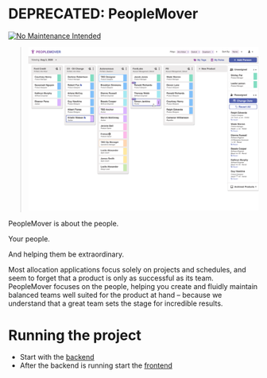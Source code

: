 
# DEPRECATED: PeopleMover

[![No Maintenance Intended](http://unmaintained.tech/badge.svg)](http://unmaintained.tech/)

> ![sample image](./ui/src/LandingPage/LandingPageImage.svg)

PeopleMover is about the people.

Your people.

And helping them be extraordinary.

Most allocation applications focus solely on projects and schedules, and seem to forget that a product is only as
successful as its team. PeopleMover focuses on the people, helping you create and fluidly maintain balanced teams
well suited for the product at hand – because we understand that a great team sets the stage for incredible results.


# Running the project
- Start with the [backend](./api/README.md)
- After the backend is running start the [frontend](./ui/README.md)
